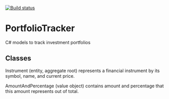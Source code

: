 [![Build status](https://ci.appveyor.com/api/projects/status/3w3y1knysveuruuj/branch/master?svg=true)](https://ci.appveyor.com/project/ttutisani/portfoliotracker/branch/master)

# PortfolioTracker
C# models to track investment portfolios

## Classes

Instrument (entity, aggregate root)
	represents a financial instrument by its symbol, name, and current price.

AmountAndPercentage (value object)
	contains amount and percentage that this amount represents out of total.